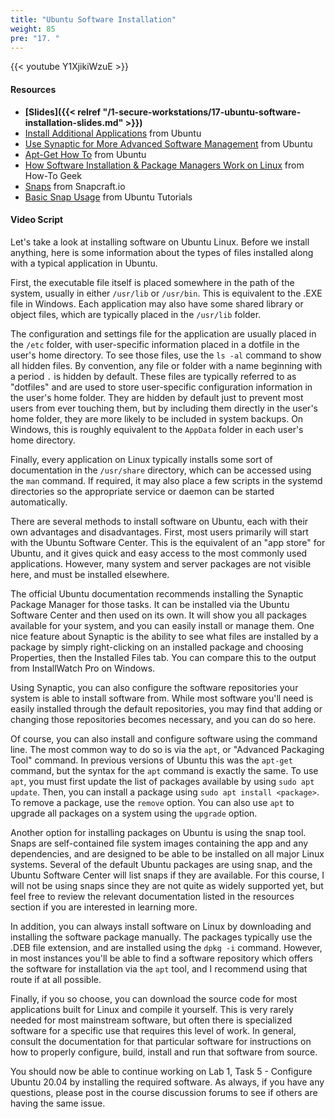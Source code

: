 ```yaml
---
title: "Ubuntu Software Installation"
weight: 85
pre: "17. "
---
```


{{< youtube Y1XjikiWzuE >}}

#### Resources

* **[Slides]({{< relref "/1-secure-workstations/17-ubuntu-software-installation-slides.md" >}})**
* [Install Additional Applications](https://help.ubuntu.com/lts/ubuntu-help/addremove-install.html) from Ubuntu
* [Use Synaptic for More Advanced Software Management](https://help.ubuntu.com/lts/ubuntu-help/addremove-install-synaptic.html.en) from Ubuntu
* [Apt-Get How To](https://help.ubuntu.com/community/AptGet/Howto) from Ubuntu
* [How Software Installation & Package Managers Work on Linux](https://www.howtogeek.com/117579/htg-explains-how-software-installation-package-managers-work-on-linux/) from How-To Geek
* [Snaps](https://docs.snapcraft.io/snaps/) from Snapcraft.io
* [Basic Snap Usage](https://tutorials.ubuntu.com/tutorial/basic-snap-usage#0) from Ubuntu Tutorials

#### Video Script

Let's take a look at installing software on Ubuntu Linux. Before we install anything, here is some information about the types of files installed along with a typical application in Ubuntu.

First, the executable file itself is placed somewhere in the path of the system, usually in either `/usr/lib` or `/usr/bin`. This is equivalent to the .EXE file in Windows. Each application may also have some shared library or object files, which are typically placed in the `/usr/lib` folder.

The configuration and settings file for the application are usually placed in the `/etc` folder, with user-specific information placed in a dotfile in the user's home directory. To see those files, use the `ls -al` command to show all hidden files. By convention, any file or folder with a name beginning with a period `.` is hidden by default. These files are typically referred to as "dotfiles" and are used to store user-specific configuration information in the user's home folder. They are hidden by default just to prevent most users from ever touching them, but by including them directly in the user's home folder, they are more likely to be included in system backups. On Windows, this is roughly equivalent to the `AppData` folder in each user's home directory.

Finally, every application on Linux typically installs some sort of documentation in the `/usr/share` directory, which can be accessed using the `man` command. If required, it may also place a few scripts in the systemd directories so the appropriate service or daemon can be started automatically.

There are several methods to install software on Ubuntu, each with their own advantages and disadvantages. First, most users primarily will start with the Ubuntu Software Center. This is the equivalent of an "app store" for Ubuntu, and it gives quick and easy access to the most commonly used applications. However, many system and server packages are not visible here, and must be installed elsewhere.

The official Ubuntu documentation recommends installing the Synaptic Package Manager for those tasks. It can be installed via the Ubuntu Software Center and then used on its own. It will show you all packages available for your system, and you can easily install or manage them. One nice feature about Synaptic is the ability to see what files are installed by a package by simply right-clicking on an installed package and choosing Properties, then the Installed Files tab. You can compare this to the output from InstallWatch Pro on Windows.

Using Synaptic, you can also configure the software repositories your system is able to install software from. While most software you'll need is easily installed through the default repositories, you may find that adding or changing those repositories becomes necessary, and you can do so here.

Of course, you can also install and configure software using the command line. The most common way to do so is via the `apt`, or "Advanced Packaging Tool" command. In previous versions of Ubuntu this was the `apt-get` command, but the syntax for the `apt` command is exactly the same. To use `apt`, you must first update the list of packages available by using `sudo apt update`. Then, you can install a package using `sudo apt install <package>`. To remove a package, use the `remove` option. You can also use `apt` to upgrade all packages on a system using the `upgrade` option.

Another option for installing packages on Ubuntu is using the snap tool. Snaps are self-contained file system images containing the app and any dependencies, and are designed to be able to be installed on all major Linux systems. Several of the default Ubuntu packages are using snap, and the Ubuntu Software Center will list snaps if they are available. For this course, I will not be using snaps since they are not quite as widely supported yet, but feel free to review the relevant documentation listed in the resources section if you are interested in learning more.

In addition, you can always install software on Linux by downloading and installing the software package manually. The packages typically use the .DEB file extension, and are installed using the `dpkg -i` command. However, in most instances you'll be able to find a software repository which offers the software for installation via the `apt` tool, and I recommend using that route if at all possible.

Finally, if you so choose, you can download the source code for most applications built for Linux and compile it yourself. This is very rarely needed for most mainstream software, but often there is specialized software for a specific use that requires this level of work. In general, consult the documentation for that particular software for instructions on how to properly configure, build, install and run that software from source.

You should now be able to continue working on Lab 1, Task 5 - Configure Ubuntu 20.04 by installing the required software. As always, if you have any questions, please post in the course discussion forums to see if others are having the same issue.
